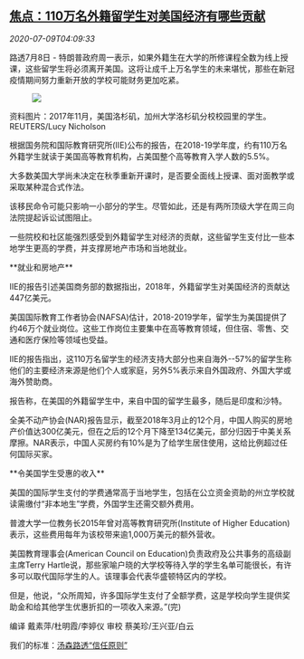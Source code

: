 <!--1594268600000-->
[焦点：110万名外籍留学生对美国经济有哪些贡献](https://cn.reuters.com/article/usa-foreign-students-contribution-wrapup-idCNKBS24A0EM)
------

<div><i>2020-07-09T04:09:33</i></div><div class="StandardArticleBody_body"><p>路透7月8日 - 特朗普政府周一表示，如果外籍生在大学的所修课程全数为线上授课，这些留学生将必须离开美国。这将让成千上万名学生的未来堪忧，那些在新冠疫情期间努力重新开放的学校可能财务更加吃紧。 </p><div class="PrimaryAsset_container"><div class="Image_container" tabindex="-1"><figure class="Image_zoom" style="padding-bottom:"><div class="LazyImage_container LazyImage_dark" style="background-image:none"><img src="//s2.reutersmedia.net/resources/r/?m=02&amp;d=20200709&amp;t=2&amp;i=1525114986&amp;r=LYNXMPEG6806D&amp;w=600" aria-label="资料图片：2017年11月，美国洛杉矶，加州大学洛杉矶分校校园里的学生。REUTERS/Lucy Nicholson"/><div class="LazyImage_image LazyImage_fallback" style="background-image:url(//s2.reutersmedia.net/resources/r/?m=02&amp;d=20200709&amp;t=2&amp;i=1525114986&amp;r=LYNXMPEG6806D&amp;w=600);background-position:center center;background-color:inherit"></div></div><div class="Image_expand-button" aria-label="Expand Image Slideshow" role="button" tabindex="0"></div></figure><figcaption><div class="Image_caption"><span>资料图片：2017年11月，美国洛杉矶，加州大学洛杉矶分校校园里的学生。REUTERS/Lucy Nicholson</span></div></figcaption></div></div><p>根据国务院和国际教育研究所(IIE)公布的报告，在2018-19学年度，约有110万名外籍学生就读于美国高等教育机构，占美国整个高等教育入学人数的5.5%。 </p><p>大多数美国大学尚未决定在秋季重新开课时，是否要全面线上授课、面对面教学或采取某种混合式作法。 </p><p>该移民命令可能只影响一小部分的学生。尽管如此，还是有两所顶级大学在周三向法院提起诉讼试图阻止。 </p><p>一些院校和社区能强烈感受到外籍留学生对经济的贡献，这些留学生支付比一些本地学生更高的学费，并支撑房地产市场和当地就业。 </p><p>**就业和房地产** </p><p>IIE的报告引述美国商务部的数据指出，2018年，外籍留学生对美国经济的贡献达447亿美元。 </p><p>美国国际教育工作者协会(NAFSA)估计，2018-2019学年，留学生为美国提供了约46万个就业岗位。这些工作岗位主要集中在高等教育领域，但住宿、零售、交通和医疗保险等领域也受益。 </p><p>IIE的报告指出，这110万名留学生的经济支持大部分也来自海外--57%的留学生称他们的主要经济来源是他们个人或家庭，另外5%表示来自外国政府、外国大学或海外赞助商。 </p><p>报告称，在美国的外籍留学生中，来自中国的留学生最多，随后是印度和沙特。 </p><p>全美不动产协会(NAR)报告显示，截至2018年3月止的12个月，中国人购买的房地产价值达300亿美元，但在之后的12个月下降至134亿美元，部分归因于中美关系摩擦。NAR表示，中国人买房约有10%是为了给学生居住使用，这给比例超过任何国际买家。 </p><p>**令美国学生受惠的收入** </p><p>美国的国际学生支付的学费通常高于当地学生，包括在公立资金资助的州立学校就读需缴付“非本地生”学费，外国学生还需交额外费用。 </p><p>普渡大学一位教务长2015年曾对高等教育研究所(Institute of Higher Education)表示，这些费用每年为该校带来逾1,000万美元的额外营收。 </p><p>美国教育理事会(American Council on Education)负责政府及公共事务的高级副主席Terry Hartle说，那些家喻户晓的大学校等待入学的学生名单可能很长，有许多可以取代国际学生的人。该理事会代表华盛顿特区内的学校。 </p><p>但是，他说，“众所周知，许多国际学生支付了全额学费，这是学校向学生提供奖助金和给其他学生优惠折扣的一项收入来源。”(完) </p><div class="Attribution_container"><div class="Attribution_attribution"><p class="Attribution_content">编译 戴素萍/杜明霞/李婷仪 审校 蔡美珍/王兴亚/白云 </p></div></div><div class="StandardArticleBody_trustBadgeContainer"><span class="StandardArticleBody_trustBadgeTitle">我们的标准：</span><span class="trustBadgeUrl"><a href="https://www.thomsonreuters.cn/content/dam/openweb/documents/pdf/china/brochures/about-us-1.pdf">汤森路透“信任原则”</a></span></div></div>
